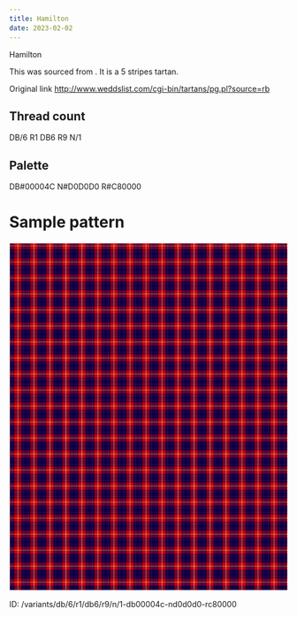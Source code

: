 ```yaml
---
title: Hamilton
date: 2023-02-02
---
```

Hamilton

This was sourced from <no value>.  It is a 5 stripes tartan.

Original link http://www.weddslist.com/cgi-bin/tartans/pg.pl?source=rb

## Thread count
DB/6 R1 DB6 R9 N/1

## Palette
DB#00004C N#D0D0D0 R#C80000

# Sample pattern

![Tartan detail](tartan.png "DB/6 R1 DB6 R9 N/1 tartan")

ID: /variants/db/6/r1/db6/r9/n/1-db00004c-nd0d0d0-rc80000